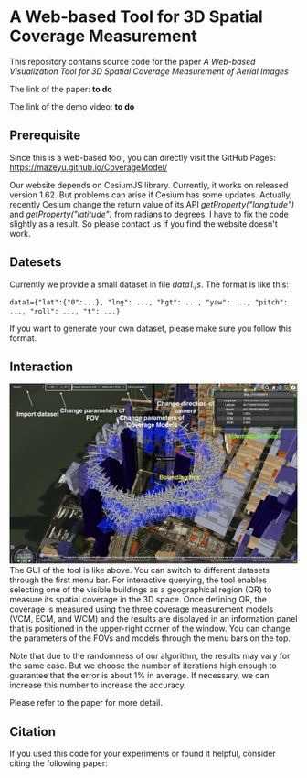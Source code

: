 
# A Web-based Tool for 3D Spatial Coverage Measurement

This repository contains source code for the paper *A Web-based Visualization Tool for 3D Spatial Coverage Measurement of Aerial Images*

The link of the paper: **to do**


The link of the demo video: **to do**

## Prerequisite 
Since this is a web-based tool, you can directly visit the GitHub Pages: https://mazeyu.github.io/CoverageModel/

Our website depends on CesiumJS library. Currently, it works on released version 1.62. But problems can arise if Cesium has some updates. Actually, recently Cesium change the return 
value of its API *getProperty("longitude")* and *getProperty("latitude")* from radians to degrees.
I have to fix the code slightly as a result. So please contact us if you find the website doesn't work.

## Datesets
 Currently we provide a small dataset in file *data1.js*.
 The format is like this:
 ~~~
 data1={"lat":{"0":...}, "lng": ..., "hgt": ..., "yaw": ..., "pitch": ..., "roll": ..., "t": ...}
 ~~~
 If you want to generate your own dataset, please make sure you follow this format.

## Interaction
![](UI.png)
The GUI of the tool is like above. 
You can switch to different datasets through the first menu bar. For interactive querying, the tool enables selecting one of the visible buildings as a geographical region (QR) to measure its spatial coverage in the 3D space. Once defining QR, the coverage is measured using the three coverage measurement models (VCM, ECM, and WCM) and the results are displayed in an information panel that is positioned in the upper-right corner of the window. You can change the parameters of the FOVs and models through the menu bars on the top.

Note that due to the randomness of our algorithm, the results may vary for the same case. But we choose the number of iterations high enough to guarantee that the error is about 1% in average. If necessary, we can increase this number to increase the accuracy.


Please refer to the paper for more detail. 

 ## Citation
 If you used this code for your experiments or found it helpful, consider citing the following paper:
 ~~~
 ~~~
